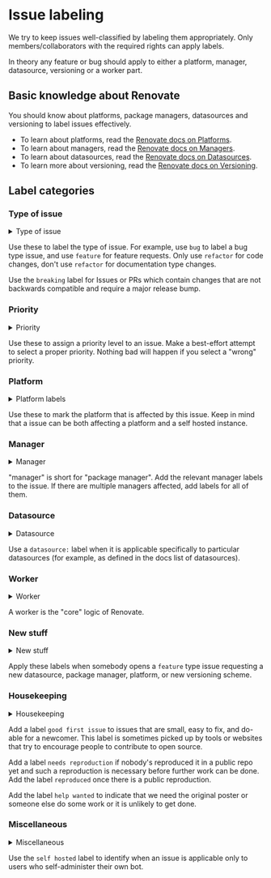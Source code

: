 # Issue labeling

We try to keep issues well-classified by labeling them appropriately.
Only members/collaborators with the required rights can apply labels.

In theory any feature or bug should apply to either a platform, manager, datasource, versioning or a worker part.

## Basic knowledge about Renovate

You should know about platforms, package managers, datasources and versioning to label issues effectively.

- To learn about platforms, read the [Renovate docs on Platforms](https://docs.renovatebot.com/modules/platform/).
- To learn about managers, read the [Renovate docs on Managers](https://docs.renovatebot.com/modules/manager/).
- To learn about datasources, read the [Renovate docs on Datasources](https://docs.renovatebot.com/modules/datasource/).
- To learn more about versioning, read the [Renovate docs on Versioning](https://docs.renovatebot.com/modules/versioning/).

## Label categories

### Type of issue

<details>
    <summary>Type of issue</summary>

    bug
    docs
    feature
    refactor
    breaking

</details>

Use these to label the type of issue.
For example, use `bug` to label a bug type issue, and use `feature` for feature requests.
Only use `refactor` for code changes, don't use `refactor` for documentation type changes.

Use the `breaking` label for Issues or PRs which contain changes that are not backwards compatible and require a major release bump.

### Priority

<details>
    <summary>Priority</summary>

    pri1-critical
    pri2-important
    pri3-normal
    pri4-low
    wontfix

</details>

Use these to assign a priority level to an issue.
Make a best-effort attempt to select a proper priority.
Nothing bad will happen if you select a "wrong" priority.

### Platform

<details>
    <summary>Platform labels</summary>

    platform:azure
    platform:bitbucket
    platform:gitea
    platform:github
    platform:gitlab

</details>

Use these to mark the platform that is affected by this issue.
Keep in mind that a issue can be both affecting a platform and a self hosted instance.

### Manager

<details>
    <summary>Manager</summary>

    manager:bazel
    manager:buildkite
    manager:bundler
    manager:cargo
    manager:circleci
    manager:cocoapods
    manager:composer
    manager:docker-compose
    manager:dockerfile
    manager:github-actions
    manager:gitlab-ci
    manager:gomod
    manager:gradle
    manager:helm
    manager:helm-values
    manager:kubernetes
    manager:kustomize
    manager:maven
    manager:meteor
    manager:mix
    manager:npm
    manager:nuget
    manager:pip_requirements
    manager:pip_setup
    manager:pipenv
    manager:poetry
    manager:ruby-version
    manager:sbt
    manager:swift
    manager:terraform
    manager:travis

</details>

"manager" is short for "package manager".
Add the relevant manager labels to the issue.
If there are multiple managers affected, add labels for all of them.

### Datasource

<details>
    <summary>Datasource</summary>

    datasource:docker
    datasource:git-submodule
    datasource:git-labels
    datasource:jenkins
    datasource:maven
    datasource:nuget
    datasource:packagist
    datasource:pypi
    datasource:rubygems
    datasource:terraform-module
    datasource:terraform-provider

</details>

Use a `datasource:` label when it is applicable specifically to particular datasources (for example, as defined in the docs list of datasources).

### Worker

<details>
    <summary>Worker</summary>

    worker:branch
    worker:global
    worker:onboarding
    worker:pr

</details>

A worker is the "core" logic of Renovate.

### New stuff

<details>
    <summary>New stuff</summary>

    new datasource
    new package manager
    new platform
    new versioning

</details>

Apply these labels when somebody opens a `feature` type issue requesting a new datasource, package manager, platform, or new versioning scheme.

### Housekeeping

<details>
    <summary>Housekeeping</summary>

    good first issue
    help wanted
    needs reproduction
    reproduced

</details>

Add a label `good first issue` to issues that are small, easy to fix, and do-able for a newcomer.
This label is sometimes picked up by tools or websites that try to encourage people to contribute to open source.

Add a label `needs reproduction` if nobody's reproduced it in a public repo yet and such a reproduction is necessary before further work can be done.
Add the label `reproduced` once there is a public reproduction.

Add the label `help wanted` to indicate that we need the original poster or someone else do some work or it is unlikely to get done.

### Miscellaneous

<details>
    <summary>Miscellaneous</summary>

    self hosted

</details>

Use the `self hosted` label to identify when an issue is applicable only to users who self-administer their own bot.
